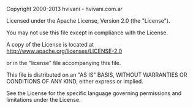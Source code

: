 Copyright 2000-2013 hvivani - hvivani.com.ar

Licensed under the Apache License, Version 2.0 (the "License"). 

You may not use this file except in compliance with the License. 

A copy of the License is located at http://www.apache.org/licenses/LICENSE-2.0

or in the "license" file accompanying this file. 

This file is distributed on an "AS IS" BASIS, WITHOUT WARRANTIES OR CONDITIONS OF ANY KIND, either express or implied. 

See the License for the specific language governing permissions and limitations under the License.
